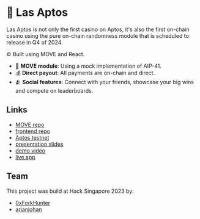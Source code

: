 # 🎰 Las Aptos

Las Aptos is not only the first casino on Aptos, it's also the first on-chain casino using the pure on-chain randomness module that is scheduled to release in Q4 of 2024.

⚙️ Built using MOVE and React.

- 📃 **MOVE module**: Using a mock implementation of AIP-41.
- 💰 **Direct payout**: All payments are on-chain and direct.
- 🫂 **Social features**: Connect with your friends, showcase your big wins and compete on leaderboards.

## Links
- [MOVE repo](https://github.com/aptos-singapore-casino/casino-move)
- [frontend repo](https://github.com/aptos-singapore-casino/casino-frontend)
- [Aptos testnet](https://explorer.aptoslabs.com/account/3208043c4d71906027766264a92931eab44cda8dbed21cc7649d086a0b033190?network=testnet)
- [presentation slides](https://docs.google.com/presentation/d/1MaRa-GY7Pdu31olhGvjg6NKANaKL_nP2_EEmuLA-KqU)
- [demo video](TODO)
- [live app](https://lasaptos.netlify.app)

## Team

This project was build at Hack Singapore 2023 by:

- [0xForkHunter](https://twitter.com/forkh_eth/)
- [arjanjohan](https://twitter.com/arjanjohan/)
